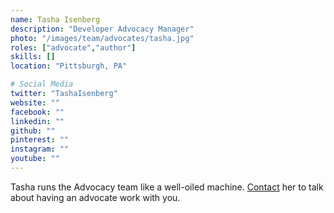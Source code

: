 ```yaml
---
name: Tasha Isenberg
description: "Developer Advocacy Manager"
photo: "/images/team/advocates/tasha.jpg"
roles: ["advocate","author"]
skills: []
location: "Pittsburgh, PA"

# Social Media 
twitter: "TashaIsenberg"
website: ""
facebook: ""
linkedin: ""
github: ""
pinterest: ""
instagram: ""
youtube: ""
---
```


Tasha runs the Advocacy team like a well-oiled machine. [Contact](mailto:tisenberg@vmware.com) her to talk about having an advocate work with you.

<!--more-->
